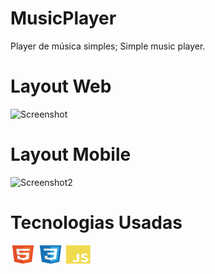 # MusicPlayer
Player de música simples; Simple music player.

# Layout Web

![Screenshot](https://github.com/NicolasFiorese/MusicPlayer/blob/main/imagens/screenshot.png)

# Layout Mobile

![Screenshot2](https://github.com/NicolasFiorese/MusicPlayer/blob/main/imagens/screenshot2.png)

# Tecnologias Usadas

<img align="center" alt="Nico-HTML" height="30" width="40" src="https://raw.githubusercontent.com/devicons/devicon/master/icons/html5/html5-original.svg">
  <img align="center" alt="Nico-CSS" height="30" width="40" src="https://raw.githubusercontent.com/devicons/devicon/master/icons/css3/css3-original.svg">
  <img align="center" alt="Nico-Js" height="30" width="40" src="https://raw.githubusercontent.com/devicons/devicon/master/icons/javascript/javascript-plain.svg">
